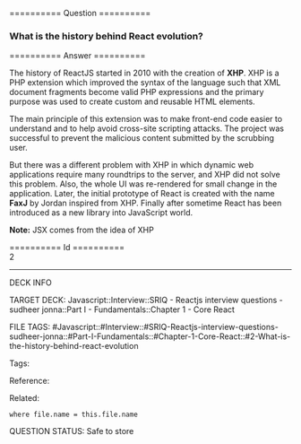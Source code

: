 ========== Question ==========  

### What is the history behind React evolution?  

========== Answer ==========  

The history of ReactJS started in 2010 with the creation of **XHP**. XHP is a PHP extension which improved the syntax of the language such that XML document fragments become valid PHP expressions and the primary purpose was used to create custom and reusable HTML elements.

The main principle of this extension was to make front-end code easier to understand and to help avoid cross-site scripting attacks. The project was successful to prevent the malicious content submitted by the scrubbing user.

But there was a different problem with XHP in which dynamic web applications require many roundtrips to the server, and XHP did not solve this problem. Also, the whole UI was re-rendered for small change in the application. Later, the initial prototype of React is created with the name **FaxJ** by Jordan inspired from XHP. Finally after sometime React has been introduced as a new library into JavaScript world.

**Note:** JSX comes from the idea of XHP

========== Id ==========  
2

---

DECK INFO

TARGET DECK: Javascript::Interview::SRIQ - Reactjs interview questions - sudheer jonna::Part I - Fundamentals::Chapter 1 - Core React

FILE TAGS: #Javascript::#Interview::#SRIQ-Reactjs-interview-questions-sudheer-jonna::#Part-I-Fundamentals::#Chapter-1-Core-React::#2-What-is-the-history-behind-react-evolution

Tags:

Reference:

Related:

```dataview
where file.name = this.file.name
```
QUESTION STATUS: Safe to store
